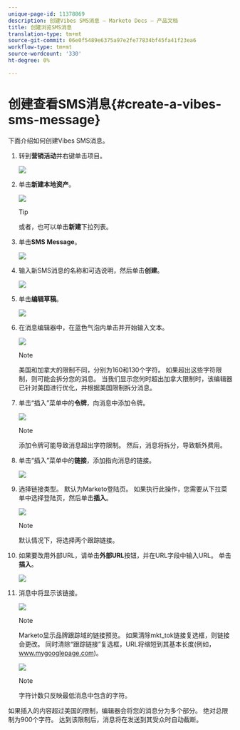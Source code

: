 ```yaml
---
unique-page-id: 11378869
description: 创建Vibes SMS消息 — Marketo Docs — 产品文档
title: 创建浏览SMS消息
translation-type: tm+mt
source-git-commit: 06e0f5489e6375a97e2fe77834bf45fa41f23ea6
workflow-type: tm+mt
source-wordcount: '330'
ht-degree: 0%

---
```



# 创建查看SMS消息{#create-a-vibes-sms-message}

下面介绍如何创建Vibes SMS消息。

1. 转到&#x200B;**营销活动**&#x200B;并右键单击项目。

   ![](assets/mobile-right-click-hand.jpg)

1. 单击&#x200B;**新建本地资产**。

   ![](assets/new-local-asset-hand.jpg)

   >[!TIP]
   >
   >或者，也可以单击&#x200B;**新建**&#x200B;下拉列表。

1. 单击&#x200B;**SMS Message**。

   ![](assets/new-local-asset-selection-hand.jpg)

1. 输入新SMS消息的名称和可选说明，然后单击&#x200B;**创建**。

   ![](assets/new-sms-message-offer-ends-soon-hands.jpg)

1. 单击&#x200B;**编辑草稿**。

   ![](assets/edit-draft-hand.jpg)

1. 在消息编辑器中，在蓝色气泡内单击并开始输入文本。

   ![](assets/message-text-pencil.jpg)

   >[!NOTE]
   >
   >美国和加拿大的限制不同，分别为160和130个字符。 如果超出这些字符限制，则可能会拆分您的消息。 当我们显示您何时超出加拿大限制时，该编辑器已针对美国进行优化，并根据美国限制拆分消息。

1. 单击“插入”菜单中的&#x200B;**令牌**，向消息中添加令牌。

   ![](assets/add-token-real-hand.jpg)

   >[!NOTE]
   >
   >添加令牌可能导致消息超出字符限制。 然后，消息将拆分，导致额外费用。

1. 单击“插入”菜单中的&#x200B;**链接**，添加指向消息的链接。

   ![](assets/full-message-link-hand.jpg)

1. 选择链接类型。 默认为Marketo登陆页。 如果执行此操作，您需要从下拉菜单中选择登陆页，然后单击&#x200B;**插入**。

   ![](assets/insert-link-real-hands.jpg)

   >[!NOTE]
   >
   >默认情况下，将选择两个跟踪链接。

1. 如果要改用外部URL，请单击&#x200B;**外部URL**&#x200B;按钮，并在URL字段中输入URL。 单击&#x200B;**插入**。

   ![](assets/insert-link-url-hands.jpg)

1. 消息中将显示该链接。

   ![](assets/link-added.jpg)

   >[!NOTE]
   >
   >Marketo显示品牌跟踪域的链接预览。 如果清除mkt_tok链接复选框，则链接会更改。 同时清除“跟踪链接”复选框，URL将缩短到其基本长度(例如，www.mygooglepage.com)。

   ![](assets/image2016-7-27-16-3a20-3a16.png)

   >[!NOTE]
   >
   >字符计数只反映最低消息中包含的字符。

如果插入的内容超过美国的限制，编辑器会将您的消息分为多个部分。 绝对总限制为900个字符。 达到该限制后，消息将在发送到其受众时自动截断。
